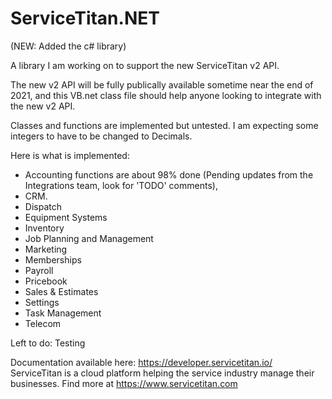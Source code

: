 # ServiceTitan.NET
(NEW: Added the c# library)

A library I am working on to support the new ServiceTitan v2 API.

The new v2 API will be fully publically available sometime near the end of 2021, and this VB.net class file should help anyone looking to integrate with the new v2 API.

Classes and functions are implemented but untested. I am expecting some integers to have to be changed to Decimals.

Here is what is implemented:

- Accounting functions are about 98% done (Pending updates from the Integrations team, look for 'TODO' comments),
- CRM.
- Dispatch
- Equipment Systems
- Inventory
- Job Planning and Management
- Marketing
- Memberships
- Payroll
- Pricebook
- Sales & Estimates
- Settings
- Task Management
- Telecom

Left to do: 
Testing

Documentation available here: https://developer.servicetitan.io/
ServiceTitan is a cloud platform helping the service industry manage their businesses. Find more at https://www.servicetitan.com
